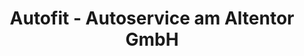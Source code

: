 ---
title: "Autofit - Autoservice am Altentor GmbH"
url: /nordhausen/autofit-autoservice-am-altentor-gmbh/
shop: Autowerkstatt
---
